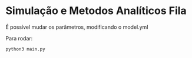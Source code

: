 # Simulação e Metodos Analíticos Fila

É possível mudar os parâmetros, modificando o model.yml

Para rodar:
```bash
python3 main.py
```
